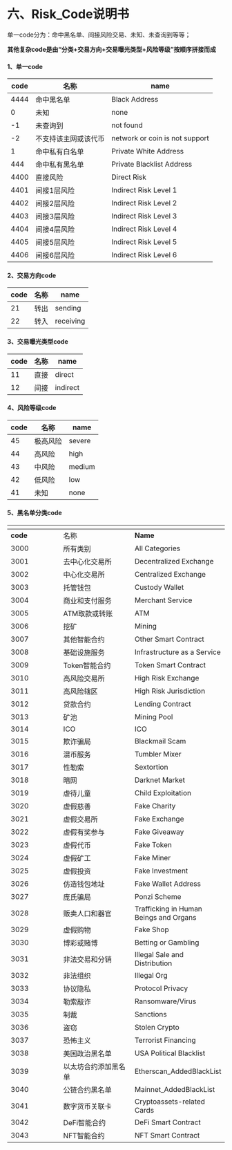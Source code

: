 # 六、Risk\_Code说明书

单一code分为：命中黑名单、间接风险交易、未知、未查询到等等；

**其他复杂code是由“分类+交易方向+交易曝光类型+风险等级”按顺序拼接而成**

#### 1、单一code <a href="#id-1-ming-zhong-hei-ming-dan-he-wei-zhi-code" id="id-1-ming-zhong-hei-ming-dan-he-wei-zhi-code"></a>

| **code** | **名称**     | **name**                       |
| -------- | ---------- | ------------------------------ |
| 4444     | 命中黑名单      | Black Address                  |
| 0        | 未知         | none                           |
| -1       | 未查询到       | not found                      |
| -2       | 不支持该主网或该代币 | network or coin is not support |
| 1        | 命中私有白名单    | Private White Address          |
| 444      | 命中私有黑名单    | Private Blacklist Address      |
| 4400     | 直接风险       | Direct Risk                    |
| 4401     | 间接1层风险     | Indirect Risk Level 1          |
| 4402     | 间接2层风险     | Indirect Risk Level 2          |
| 4403     | 间接3层风险     | Indirect Risk Level 3          |
| 4404     | 间接4层风险     | Indirect Risk Level 4          |
| 4405     | 间接5层风险     | Indirect Risk Level 5          |
| 4406     | 间接6层风险     | Indirect Risk Level 6          |

#### 2、交易方向code <a href="#id-2-jiao-yi-fang-xiang-code" id="id-2-jiao-yi-fang-xiang-code"></a>

| **code** | **名称** | **name**  |
| -------- | ------ | --------- |
| 21       | 转出     | sending   |
| 22       | 转入     | receiving |

#### 3、交易曝光类型code <a href="#id-3-jiao-yi-pu-guang-lei-xing-code" id="id-3-jiao-yi-pu-guang-lei-xing-code"></a>

| **code** | **名称** | **name** |
| -------- | ------ | -------- |
| 11       | 直接     | direct   |
| 12       | 间接     | indirect |

#### 4、风险等级code <a href="#id-4-feng-xian-deng-ji-code" id="id-4-feng-xian-deng-ji-code"></a>

| **code** | **名称** | **name** |
| -------- | ------ | -------- |
| 45       | 极高风险   | severe   |
| 44       | 高风险    | high     |
| 43       | 中风险    | medium   |
| 42       | 低风险    | low      |
| 41       | 未知     | none     |

#### 5、黑名单分类code <a href="#id-5-hei-ming-dan-fen-lei-code" id="id-5-hei-ming-dan-fen-lei-code"></a>

<table data-header-hidden><thead><tr><th width="141"></th><th width="206"></th><th></th></tr></thead><tbody><tr><td><strong>code</strong></td><td>名称</td><td><strong>Name</strong></td></tr><tr><td>3000</td><td>所有类别</td><td>All Categories</td></tr><tr><td>3001</td><td>去中心化交易所</td><td>Decentralized Exchange</td></tr><tr><td>3002</td><td>中心化交易所</td><td>Centralized Exchange</td></tr><tr><td>3003</td><td>托管钱包</td><td>Custody Wallet</td></tr><tr><td>3004</td><td>商业和支付服务</td><td>Merchant Service</td></tr><tr><td>3005</td><td>ATM取款或转账</td><td>ATM</td></tr><tr><td>3006</td><td>挖矿</td><td>Mining</td></tr><tr><td>3007</td><td>其他智能合约</td><td>Other Smart Contract</td></tr><tr><td>3008</td><td>基础设施服务</td><td>Infrastructure as a Service</td></tr><tr><td>3009</td><td>Token智能合约</td><td>Token Smart Contract</td></tr><tr><td>3010</td><td>高风险交易所</td><td>High Risk Exchange</td></tr><tr><td>3011</td><td>高风险辖区</td><td>High Risk Jurisdiction</td></tr><tr><td>3012</td><td>贷款合约</td><td>Lending Contract</td></tr><tr><td>3013</td><td>矿池</td><td>Mining Pool</td></tr><tr><td>3014</td><td>ICO</td><td>ICO</td></tr><tr><td>3015</td><td>欺诈骗局</td><td>Blackmail Scam</td></tr><tr><td>3016</td><td>混币服务</td><td>Tumbler Mixer</td></tr><tr><td>3017</td><td>性勒索</td><td>Sextortion</td></tr><tr><td>3018</td><td>暗网</td><td>Darknet Market</td></tr><tr><td>3019</td><td>虐待儿童</td><td>Child Exploitation</td></tr><tr><td>3020</td><td>虚假慈善</td><td>Fake Charity</td></tr><tr><td>3021</td><td>虚假交易所</td><td>Fake Exchange</td></tr><tr><td>3022</td><td>虚假有奖参与</td><td>Fake Giveaway</td></tr><tr><td>3023</td><td>虚假代币</td><td>Fake Token</td></tr><tr><td>3024</td><td>虚假矿工</td><td>Fake Miner</td></tr><tr><td>3025</td><td>虚假投资</td><td>Fake Investment</td></tr><tr><td>3026</td><td>仿造钱包地址</td><td>Fake Wallet Address</td></tr><tr><td>3027</td><td>庞氏骗局</td><td>Ponzi Scheme</td></tr><tr><td>3028</td><td>贩卖人口和器官</td><td>Trafficking in Human Beings and Organs</td></tr><tr><td>3029</td><td>虚假购物</td><td>Fake Shop</td></tr><tr><td>3030</td><td>博彩或赌博</td><td>Betting or Gambling</td></tr><tr><td>3031</td><td>非法交易和分销</td><td>Illegal Sale and Distribution</td></tr><tr><td>3032</td><td>非法组织</td><td>Illegal Org</td></tr><tr><td>3033</td><td>协议隐私</td><td>Protocol Privacy</td></tr><tr><td>3034</td><td>勒索敲诈</td><td>Ransomware/Virus</td></tr><tr><td>3035</td><td>制裁</td><td>Sanctions</td></tr><tr><td>3036</td><td>盗窃</td><td>Stolen Crypto</td></tr><tr><td>3037</td><td>恐怖主义</td><td>Terrorist Financing</td></tr><tr><td>3038</td><td>美国政治黑名单</td><td>USA Political Blacklist</td></tr><tr><td>3039</td><td>以太坊合约添加黑名单</td><td>Etherscan_AddedBlackList</td></tr><tr><td>3040</td><td>公链合约黑名单</td><td>Mainnet_AddedBlackList</td></tr><tr><td>3041</td><td>数字货币关联卡</td><td>Cryptoassets-related Cards</td></tr><tr><td>3042</td><td>DeFi智能合约</td><td>DeFi Smart Contract</td></tr><tr><td>3043</td><td>NFT智能合约</td><td>NFT Smart Contract</td></tr></tbody></table>
